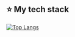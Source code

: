 <div align="center">
  <img src="https://komarev.com/ghpvc/?username=hitfm00&color=blueviolet" alt=""/>
</div>
<h2>⭐ My tech stack</h2>

[![Top Langs](https://github-readme-stats.vercel.app/api/top-langs/?username=hitfm00)](https://github.com/anuraghazra/github-readme-stats)

